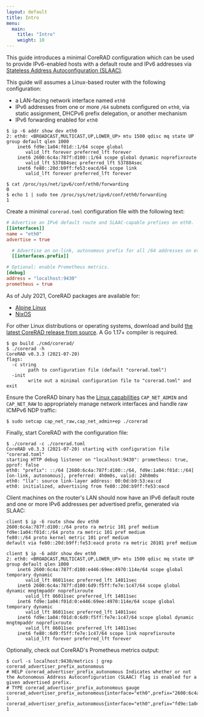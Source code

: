 ```yaml
---
layout: default
title: Intro
menu:
  main:
    title: "Intro"
    weight: 10
---
```


This guide introduces a minimal CoreRAD configuration which can be used to
provide IPv6-enabled hosts with a default route and IPv6 addresses via
[Stateless Address Autoconfiguration
(SLAAC)](https://en.wikipedia.org/wiki/IPv6#Stateless_address_autoconfiguration_(SLAAC)).

This guide will assumes a Linux-based router with the following configuration:

- a LAN-facing network interface named `eth0`
- IPv6 addresses from one or more `/64` subnets configured on `eth0`, via static
  assignment, DHCPv6 prefix delegation, or another mechanism
- IPv6 forwarding enabled for `eth0`

```text
$ ip -6 addr show dev eth0
2: eth0: <BROADCAST,MULTICAST,UP,LOWER_UP> mtu 1500 qdisc mq state UP group default qlen 1000
    inet6 fd9e:1a04:f01d::1/64 scope global
       valid_lft forever preferred_lft forever
    inet6 2600:6c4a:787f:d100::1/64 scope global dynamic noprefixroute
       valid_lft 537884sec preferred_lft 537884sec
    inet6 fe80::20d:b9ff:fe53:eacd/64 scope link
       valid_lft forever preferred_lft forever
```
```
$ cat /proc/sys/net/ipv6/conf/eth0/forwarding
0
$ echo 1 | sudo tee /proc/sys/net/ipv6/conf/eth0/forwarding
1
```

Create a minimal `corerad.toml` configuration file with the following text:

```toml
# Advertise an IPv6 default route and SLAAC-capable prefixes on eth0.
[[interfaces]]
name = "eth0"
advertise = true

  # Advertise an on-link, autonomous prefix for all /64 addresses on eth0.
  [[interfaces.prefix]]

# Optional: enable Prometheus metrics.
[debug]
address = "localhost:9430"
prometheus = true
```

As of July 2021, CoreRAD packages are available for:

- [Alpine Linux](https://pkgs.alpinelinux.org/packages?name=corerad&branch=edge)
- [NixOS](https://search.nixos.org/packages?query=corerad)

For other Linux distributions or operating systems, download and build [the
latest CoreRAD release from
source](https://github.com/mdlayher/corerad/releases). A Go 1.17+ compiler is
required.

```text
$ go build ./cmd/corerad/
$ ./corerad -h
CoreRAD v0.3.3 (2021-07-20)
flags:
  -c string
        path to configuration file (default "corerad.toml")
  -init
        write out a minimal configuration file to "corerad.toml" and exit
```

Ensure the CoreRAD binary has the [Linux
capabilities](https://man7.org/linux/man-pages/man7/capabilities.7.html)
`CAP_NET_ADMIN` and `CAP_NET_RAW` to appropriately manage network interfaces and
handle raw ICMPv6 NDP traffic:

```text
$ sudo setcap cap_net_raw,cap_net_admin+ep ./corerad
```

Finally, start CoreRAD with the configuration file:

```text
$ ./corerad -c ./corerad.toml
CoreRAD v0.3.3 (2021-07-20) starting with configuration file "corerad.toml"
starting HTTP debug listener on "localhost:9430": prometheus: true, pprof: false
eth0: "prefix": ::/64 [2600:6c4a:787f:d100::/64, fd9e:1a04:f01d::/64] [on-link, autonomous], preferred: 4h0m0s, valid: 24h0m0s
eth0: "lla": source link-layer address: 00:0d:b9:53:ea:cd
eth0: initialized, advertising from fe80::20d:b9ff:fe53:eacd
```

Client machines on the router's LAN should now have an IPv6 default route and
one or more IPv6 addresses per advertised prefix, generated via SLAAC:

```text
client $ ip -6 route show dev eth0
2600:6c4a:787f:d100::/64 proto ra metric 101 pref medium
fd9e:1a04:f01d::/64 proto ra metric 101 pref medium
fe80::/64 proto kernel metric 101 pref medium
default via fe80::20d:b9ff:fe53:eacd proto ra metric 20101 pref medium
```
```text
client $ ip -6 addr show dev eth0
2: eth0: <BROADCAST,MULTICAST,UP,LOWER_UP> mtu 1500 qdisc mq state UP group default qlen 1000
    inet6 2600:6c4a:787f:d100:e446:69ee:4970:114e/64 scope global temporary dynamic
       valid_lft 86011sec preferred_lft 14011sec
    inet6 2600:6c4a:787f:d100:6d9:f5ff:fe7e:1c47/64 scope global dynamic mngtmpaddr noprefixroute
       valid_lft 86011sec preferred_lft 14011sec
    inet6 fd9e:1a04:f01d:0:e446:69ee:4970:114e/64 scope global temporary dynamic
       valid_lft 86011sec preferred_lft 14011sec
    inet6 fd9e:1a04:f01d:0:6d9:f5ff:fe7e:1c47/64 scope global dynamic mngtmpaddr noprefixroute
       valid_lft 86011sec preferred_lft 14011sec
    inet6 fe80::6d9:f5ff:fe7e:1c47/64 scope link noprefixroute
       valid_lft forever preferred_lft forever
```

Optionally, check out CoreRAD's Prometheus metrics output:

```text
$ curl -s localhost:9430/metrics | grep corerad_advertiser_prefix_autonomous
# HELP corerad_advertiser_prefix_autonomous Indicates whether or not the Autonomous Address Autoconfiguration (SLAAC) flag is enabled for a given advertised prefix.
# TYPE corerad_advertiser_prefix_autonomous gauge
corerad_advertiser_prefix_autonomous{interface="eth0",prefix="2600:6c4a:787f:d100::/64"} 1
corerad_advertiser_prefix_autonomous{interface="eth0",prefix="fd9e:1a04:f01d::/64"} 1
```
